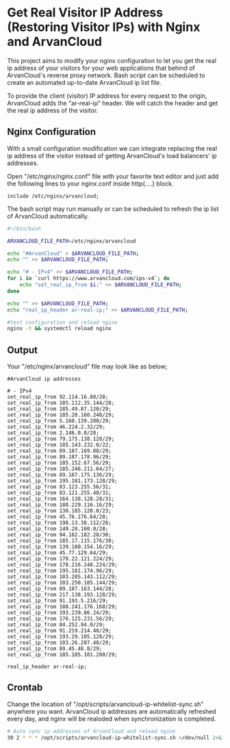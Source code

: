 # Get Real Visitor IP Address (Restoring Visitor IPs) with Nginx and ArvanCloud
This project aims to modify your nginx configuration to let you get the real ip address of your visitors for your web applications that behind of ArvanCloud's reverse proxy network. Bash script can be scheduled to create an automated up-to-date ArvanCloud ip list file.

To provide the client (visitor) IP address for every request to the origin, ArvanCloud adds the "ar-real-ip" header. We will catch the header and get the real ip address of the visitor.

## Nginx Configuration
With a small configuration modification we can integrate replacing the real ip address of the visitor instead of getting ArvanCloud's load balancers' ip addresses.

Open "/etc/nginx/nginx.conf" file with your favorite text editor and just add the following lines to your nginx.conf inside http{....} block.

```nginx
include /etc/nginx/arvancloud;
```

The bash script may run manually or can be scheduled to refresh the ip list of ArvanCloud automatically.
```sh
#!/bin/bash

ARVANCLOUD_FILE_PATH=/etc/nginx/arvancloud

echo "#ArvanCloud" > $ARVANCLOUD_FILE_PATH;
echo "" >> $ARVANCLOUD_FILE_PATH;

echo "# - IPv4" >> $ARVANCLOUD_FILE_PATH;
for i in `curl https://www.arvancloud.com/ips-v4`; do
    echo "set_real_ip_from $i;" >> $ARVANCLOUD_FILE_PATH;
done

echo "" >> $ARVANCLOUD_FILE_PATH;
echo "real_ip_header ar-real-ip;" >> $ARVANCLOUD_FILE_PATH;

#test configuration and reload nginx
nginx -t && systemctl reload nginx
```

## Output
Your "/etc/nginx/arvancloud" file may look like as below;

```nginx
#ArvanCloud ip addresses

# - IPv4
set_real_ip_from 92.114.16.80/28;
set_real_ip_from 185.112.35.144/28;
set_real_ip_from 185.49.87.120/29;
set_real_ip_from 185.20.160.248/29;
set_real_ip_from 5.160.139.200/29;
set_real_ip_from 46.224.2.32/29;
set_real_ip_from 2.146.0.0/28;
set_real_ip_from 79.175.138.128/29;
set_real_ip_from 185.143.232.0/22;
set_real_ip_from 89.187.169.88/29;
set_real_ip_from 89.187.178.96/29;
set_real_ip_from 185.152.67.56/29;
set_real_ip_from 185.246.211.64/27;
set_real_ip_from 89.187.175.136/29;
set_real_ip_from 195.181.173.128/29;
set_real_ip_from 83.123.255.56/31;
set_real_ip_from 83.121.255.40/31;
set_real_ip_from 164.138.128.28/31;
set_real_ip_from 188.229.116.16/29;
set_real_ip_from 130.185.120.0/23;
set_real_ip_from 45.76.176.64/28;
set_real_ip_from 198.13.38.112/28;
set_real_ip_from 149.28.160.0/28;
set_real_ip_from 94.182.182.28/30;
set_real_ip_from 185.17.115.176/30;
set_real_ip_from 139.180.154.16/29;
set_real_ip_from 45.77.129.64/29;
set_real_ip_from 178.22.121.224/29;
set_real_ip_from 178.216.248.224/29;
set_real_ip_from 195.181.174.96/29;
set_real_ip_from 103.205.143.112/29;
set_real_ip_from 103.250.185.144/29;
set_real_ip_from 89.187.163.144/28;
set_real_ip_from 217.138.193.128/29;
set_real_ip_from 91.193.5.216/29;
set_real_ip_from 188.241.176.160/29;
set_real_ip_from 193.239.86.24/29;
set_real_ip_from 176.125.231.56/29;
set_real_ip_from 84.252.94.0/29;
set_real_ip_from 91.219.214.48/29;
set_real_ip_from 193.29.105.128/29;
set_real_ip_from 103.26.207.48/29;
set_real_ip_from 89.45.48.8/29;
set_real_ip_from 185.105.101.200/29;

real_ip_header ar-real-ip;

```

## Crontab
Change the location of "/opt/scripts/arvancloud-ip-whitelist-sync.sh" anywhere you want. 
ArvanCloud ip addresses are automatically refreshed every day, and nginx will be realoded when synchronization is completed.
```sh
# Auto sync ip addresses of ArvanCloud and reload nginx
30 2 * * * /opt/scripts/arvancloud-ip-whitelist-sync.sh >/dev/null 2>&1
```